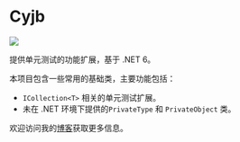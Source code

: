 Cyjb
====

[![](https://img.shields.io/nuget/v/Cyjb.Test.svg)](https://www.nuget.org/packages/Cyjb.Test)

提供单元测试的功能扩展，基于 .NET 6。

本项目包含一些常用的基础类，主要功能包括：

- `ICollection<T>` 相关的单元测试扩展。
- 未在 .NET 环境下提供的`PrivateType` 和 `PrivateObject` 类。

欢迎访问我的[博客](http://www.cnblogs.com/cyjb/)获取更多信息。
